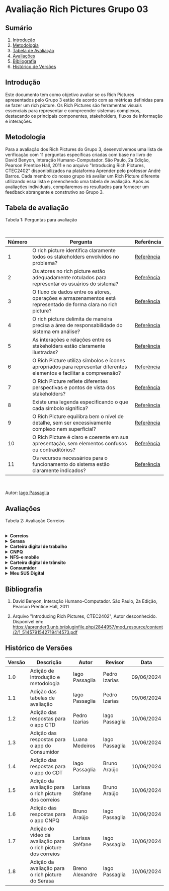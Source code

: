 # Avaliação Rich Pictures Grupo 03

## Sumário
1. [Introdução](#introdução)
2. [Metodologia](#metodologia)
3. [Tabela de Avaliação](#tabela-de-avaliação)
4. [Avaliações](#avaliações)
5. [Bibliografia](#bibliografia)
6. [Histórico de Versões](#histórico-de-versões)

## Introdução

Este documento tem como objetivo avaliar se os Rich Pictures apresentados pelo Grupo 3 estão de acordo com as métricas definidas para se fazer um rich picture. Os Rich Pictures são ferramentas visuais essenciais para representar e compreender sistemas complexos, destacando os principais componentes, stakeholders, fluxos de informação e interações.

## Metodologia

Para a avaliação dos Rich Pictures do Grupo 3, desenvolvemos uma lista de verificação com 11 perguntas específicas criadas com base no livro de David Benyon, Interação Humano-Computador. São Paulo, 2a Edição, Pearson Prentice Hall, 2011 e no arquivo "Introducing Rich Pictures, CTEC2402" disponibilizados na plataforma Aprender pelo professor André Barros. Cada membro do nosso grupo irá avaliar um Rich Picture diferente utilizando essa lista e preenchendo uma tabela de avaliação. Após as avaliações individuais, compilaremos os resultados para fornecer um feedback abrangente e construtivo ao Grupo 3.

## Tabela de avaliação

Tabela 1: Perguntas para avaliação

<br>

| Número | Pergunta                      | Referência | 
|--------|-------------------------------| ---------|
|    1    | O rich picture identifica claramente todos os stakeholders envolvidos no problema? | [Referência](http://systems.open.ac.uk/materials/T552/pages/rich/richAppendix.html)|
|    2    | Os atores no rich picture estão adequadamente rotulados para representar os usuários do sistema? | [Referência](http://systems.open.ac.uk/materials/T552/pages/rich/richAppendix.html)
|    3    | O fluxo de dados entre os atores, operações e armazenamentos está representado de forma clara no rich picture? | [Referência](http://systems.open.ac.uk/materials/T552/pages/rich/richAppendix.html)
|    4    | O rich picture delimita de maneira precisa a área de responsabilidade do sistema em análise? | [Referência](http://systems.open.ac.uk/materials/T552/pages/rich/richAppendix.html)
|    5    | As interações e relações entre os stakeholders estão claramente ilustradas?| [Referência](https://aprender3.unb.br/pluginfile.php/2844957/mod_resource/content/2/1_5145791542719414573.pdf) |
|    6    | O Rich Picture utiliza símbolos e ícones apropriados para representar diferentes elementos e facilitar a compreensão? | [Referência](https://aprender3.unb.br/pluginfile.php/2844957/mod_resource/content/2/1_5145791542719414573.pdf) |
|    7    | O Rich Picture reflete diferentes perspectivas e pontos de vista dos stakeholders? | [Referência](https://aprender3.unb.br/pluginfile.php/2844957/mod_resource/content/2/1_5145791542719414573.pdf)|
|    8    | Existe uma legenda especificando o que cada simbolo significa? | [Referência](https://aprender3.unb.br/pluginfile.php/2844957/mod_resource/content/2/1_5145791542719414573.pdf)|
|    9    | O Rich Picture equilibra bem o nível de detalhe, sem ser excessivamente complexo nem superficial? | [Referência](http://systems.open.ac.uk/materials/T552/pages/rich/richAppendix.html)|
|    10   | O Rich Picture é claro e coerente em sua apresentação, sem elementos confusos ou contraditórios? | [Referência](http://systems.open.ac.uk/materials/T552/pages/rich/richAppendix.html)|
|    11   | Os recursos necessários para o funcionamento do sistema estão claramente indicados? | [Referência](https://aprender3.unb.br/pluginfile.php/2844957/mod_resource/content/2/1_5145791542719414573.pdf)|
<br>

Autor: [Iago Passaglia](https://github.com/paxxaglia)


## Avaliações


Tabela 2: Avaliação Correios

<br>

<details>
  <summary size="20"><b> Correios </b></summary> 

  <br>
A tabela 2 mostra as verificações e observações realizadas para o rich picture dos correios.

Tabela 2: Avaliação Correios

<br>

| Número | Pergunta                      | Resposta | Observações | 
|--------|-------------------------------| ---------| ---------- |
|    1    | O rich picture identifica claramente todos os stakeholders envolvidos no problema? | Não | Os atores estão representados de forma muito genérica. Assim, por exemplo, falta especificar se o usuário está no papel de quem envia ou de quem recebe a encomenda. <br> Além disso, é necessário especificar que “Correios” indica uma agência física. <br> Também faltou o uso de outros aplicativos ou sistemas que indicam a localização da encomenda. |
|    2    | Os atores no rich picture estão adequadamente rotulados para representar os usuários do sistema? | Não | Os títulos dos atores estão genéricos e não retratam com clareza o que cada um deve indicar. Isso pode confundir uma pessoa que não entende do aplicativo e está lendo o rich picture. |
|    3    | O fluxo de dados entre os atores, operações e armazenamentos está representado de forma clara no rich picture? | Incompleto | Algumas operações estão localizadas em uma ordem que quebra a lógica. Por exemplo, fazer login deveria ser uma das primeiras e estar no canto superior, uma vez que é a primeira coisa a ser feita no uso do aplicativo. |
|    4    | O rich picture delimita de maneira precisa a área de responsabilidade do sistema em análise? | Sim | Uma observação sobre esse rich picture é que ele está violando algumas normas que todo rich picture deve seguir. Por exemplo, o nome do sistema deve estar no canto superior interno (ao centro) do retângulo, porém, no apresentado, está localizado do lado de fora. |
|    5    | As interações e relações entre os stakeholders estão claramente ilustradas?|  Sim | - | 
|    6    | O Rich Picture utiliza símbolos e ícones apropriados para representar diferentes elementos e facilitar a compreensão? | Sim| - |
|    7    | O Rich Picture reflete diferentes perspectivas e pontos de vista dos stakeholders? | Incompleto | Há algumas perspectivas faltando, por exemplo, é necessário dividir o usuário em usuário que recebe a encomenda e o que envia, pois eles vão utilizar funcionalidades diferentes do aplicativo e vão estar em contextos diferentes. <br> Além disso, há os pontos que citei no item 1. |
|    8    | Existe uma legenda especificando o que cada simbolo significa? | Sim | - |
|    9    | O Rich Picture equilibra bem o nível de detalhe, sem ser excessivamente complexo nem superficial? | Sim| - |
|    10   | O Rich Picture é claro e coerente em sua apresentação, sem elementos confusos ou contraditórios? | Sim | - |
|    11   | Os recursos necessários para o funcionamento do sistema estão claramente indicados? | Sim | - |
<br>

 **Autora:** [Larissa Stéfane](https://github.com/SkywalkerSupreme)

 ### Vídeo gravado durante a avaliação/verificação 

 O vídeo 1 apresenta como foi realizada a verificação do rich picture dos correios enquanto se verificava a lista apresentada na tabela 1.

 **Vídeo 1:** Verificação do rich picture dos correios

 <iframe width="1280" height="720" src="https://www.youtube.com/embed/lcTISbtxIWM" title="Requisitos - Lista de verificação/ avaliação do rich picture dos correios." frameborder="0" allow="accelerometer; autoplay; clipboard-write; encrypted-media; gyroscope; picture-in-picture; web-share" referrerpolicy="strict-origin-when-cross-origin" allowfullscreen></iframe>

  **Autora:** [Larissa Stéfane](https://github.com/SkywalkerSupreme)

  Para acessar o vídeo no youtube clique no [link](https://youtu.be/lcTISbtxIWM)

</details>


<details>
  <summary size="20"><b> Serasa </b></summary> 

<br>

Tabela 2: Avaliação Serasa

<br>

| Número | Pergunta                      | Resposta | Observações | 
|--------|-------------------------------| ---------| ---------- |
|    1    | O rich picture identifica claramente todos os stakeholders envolvidos no problema? | Sim | ------|
|    2    | Os atores no rich picture estão adequadamente rotulados para representar os usuários do sistema? | Não foram especificados todos os tipos de usário do sistema | ------|
|    3    | O fluxo de dados entre os atores, operações e armazenamentos está representado de forma clara no rich picture? | Não muito, alguns armazenamentos estão redundantes | ------|
|    4    | O rich picture delimita de maneira precisa a área de responsabilidade do sistema em análise? | Sim | ------|
|    5    | As interações e relações entre os stakeholders estão claramente ilustradas? | Sim | ------|
|    6    | O Rich Picture utiliza símbolos e ícones apropriados para representar diferentes elementos e facilitar a compreensão? | Sim | ------|
|    7    | O Rich Picture reflete diferentes perspectivas e pontos de vista dos stakeholders? | Sim | ------|
|    8    | Existe uma legenda especificando o que cada simbolo significa? | Sim | ------|
|    9    | O Rich Picture equilibra bem o nível de detalhe, sem ser excessivamente complexo nem superficial? | Sim | ------|
|    10   | O Rich Picture é claro e coerente em sua apresentação, sem elementos confusos ou contraditórios? | Sim | ------|
|    11   | Os recursos necessários para o funcionamento do sistema estão claramente indicados? | Sim | ------|

<br>

<b> Autor: </b> <a href="https://github.com/brenoalexandre0"> Breno Alexandre </a>.

</details>

<details>
  <summary size="20"><b> Carteira digital de trabalho </b></summary> 

  <br>

Tabela 3: Avaliação Carteira Digital de Trabalho

<br>

| Número | Pergunta                      | Resposta | Observação |
|--------|-------------------------------| ---------|-----|
|    1    | O rich picture identifica claramente todos os stakeholders envolvidos no problema? | Não | Pois alguns stakeholders não possuem rótulo ou descrição |
|    2    | Os atores no rich picture estão adequadamente rotulados para representar os usuários do sistema? | Não | Os atores não possuem rótulo. |
|    3    | O fluxo de dados entre os atores, operações e armazenamentos está representado de forma clara no rich picture? | Sim | O fluxo de dados está bem representado e utiliza da representação correta. |
|    4    | O rich picture delimita de maneira precisa a área de responsabilidade do sistema em análise? | Incompleto | A área delimitada não abrange todos os elementos que deveria. |
|    5    | As interações e relações entre os stakeholders estão claramente ilustradas?| Sim | Todas as relações possuem descrições claras. |
|    6    | O Rich Picture utiliza símbolos e ícones apropriados para representar diferentes elementos e facilitar a compreensão? | Sim | o richpicture apresenta ícones e símbolos apropriados. |
|    7    | O Rich Picture reflete diferentes perspectivas e pontos de vista dos stakeholders? | Sim | O artefato apresenta diferentes operações para o mesmo stakeholder e mostra diferentes perspectivas. |
|    8    | Existe uma legenda especificando o que cada simbolo significa? | Sim |  A legenda é clara e simples.  |
|    9    | O Rich Picture equilibra bem o nível de detalhe, sem ser excessivamente complexo nem superficial? | Não | O artefato poderia ser um pocuo mais complexo e detalhar mais operações do aplicativo. |
|    10   | O Rich Picture é claro e coerente em sua apresentação, sem elementos confusos ou contraditórios? | Sim | Todos os elementos são claros e não houve nenhum detalhe confuso. |
|    11   | Os recursos necessários para o funcionamento do sistema estão claramente indicados? | Sim | Os recursos necessários para o sistema foram bem apresentados de maneira simples. |
<br>

Autor: [Pedro Izarias](https://github.com/Izarias)

</details>

<details>
  <summary size="20"><b> CNPQ </b></summary> 

<br>

Tabela 4: Avaliação CNPQ

<br>

| Número | Pergunta                      | Resposta | Observações | 
|--------|-------------------------------| ---------| ---------- |
|    1    | O rich picture identifica claramente todos os stakeholders envolvidos no problema? | sim | ------ |
|    2    | Os atores no rich picture estão adequadamente rotulados para representar os usuários do sistema? | sim | ------ |
|    3    | O fluxo de dados entre os atores, operações e armazenamentos está representado de forma clara no rich picture? | sim | ------ |
|    4    | O rich picture delimita de maneira precisa a área de responsabilidade do sistema em análise? | sim| ------ |
|    5    | As interações e relações entre os stakeholders estão claramente ilustradas?| sim | ------ |
|    6    | O Rich Picture utiliza símbolos e ícones apropriados para representar diferentes elementos e facilitar a compreensão? | sim | ------ |
|    7    | O Rich Picture reflete diferentes perspectivas e pontos de vista dos stakeholders? | incompleto | ------ |
|    8    | Existe uma legenda especificando o que cada simbolo significa? | sim | ------ |
|    9    | O Rich Picture equilibra bem o nível de detalhe, sem ser excessivamente complexo nem superficial? | sim| ------ |
|    10   | O Rich Picture é claro e coerente em sua apresentação, sem elementos confusos ou contraditórios? | sim| ------ |
|    11   | Os recursos necessários para o funcionamento do sistema estão claramente indicados? | não | ------ |
<br>

Autor: [Iago Passaglia](https://github.com/paxxaglia)

</details>

<details>
  <summary size="20"><b> NFS-e mobile </b></summary> 

<br>

Tabela 5: Avaliação NFS-e mobile

<br>

| Número | Pergunta                      | Resposta | Observações |
|--------|-------------------------------| ---------| ------------|
|    1    | O rich picture identifica claramente todos os stakeholders envolvidos no problema? | ------| ------ |
|    2    | Os atores no rich picture estão adequadamente rotulados para representar os usuários do sistema? | ------| ------ |
|    3    | O fluxo de dados entre os atores, operações e armazenamentos está representado de forma clara no rich picture? | ------| ------ |
|    4    | O rich picture delimita de maneira precisa a área de responsabilidade do sistema em análise? | ------| ------ |
|    5    | As interações e relações entre os stakeholders estão claramente ilustradas?| ------| ------ |
|    6    | O Rich Picture utiliza símbolos e ícones apropriados para representar diferentes elementos e facilitar a compreensão? | ------| ------ |
|    7    | O Rich Picture reflete diferentes perspectivas e pontos de vista dos stakeholders? | ------| ------ |
|    8    | Existe uma legenda especificando o que cada simbolo significa? | ------| ------ |
|    9    | O Rich Picture equilibra bem o nível de detalhe, sem ser excessivamente complexo nem superficial? | ------| ------ |
|    10   | O Rich Picture é claro e coerente em sua apresentação, sem elementos confusos ou contraditórios? | ------| ------ |
|    11   | Os recursos necessários para o funcionamento do sistema estão claramente indicados? | ------| ------ |
<br>
Autor: 
</details>

<details>
  <summary size="20"><b> Carteira digital de trânsito </b></summary> 

<br>

Tabela 6: Avaliação Carteira digital de trânsito

<br>

| Número | Pergunta                      | Resposta | Observações |
|--------|-------------------------------| ---------| ------------|
|    1    | O rich picture identifica claramente todos os stakeholders envolvidos no problema? | Sim | ------ |
|    2    | Os atores no rich picture estão adequadamente rotulados para representar os usuários do sistema? | Sim | ------ |
|    3    | O fluxo de dados entre os atores, operações e armazenamentos está representado de forma clara no rich picture? | Não, alguns deles estão sem nexo |------ |
|    4    | O rich picture delimita de maneira precisa a área de responsabilidade do sistema em análise? | Sim | |
|    5    | As interações e relações entre os stakeholders estão claramente ilustradas?| Sim | |
|    6    | O Rich Picture utiliza símbolos e ícones apropriados para representar diferentes elementos e facilitar a compreensão? | Sim |------ |
|    7    | O Rich Picture reflete diferentes perspectivas e pontos de vista dos stakeholders? | Sim |------ |
|    8    | Existe uma legenda especificando o que cada simbolo significa? | Sim |------ |
|    9    | O Rich Picture equilibra bem o nível de detalhe, sem ser excessivamente complexo nem superficial? | Incompleto, poucas informações |------ |
|    10   | O Rich Picture é claro e coerente em sua apresentação, sem elementos confusos ou contraditórios? | Não, a forma com que o usuário acessa as multas é confusa |------ |
|    11   | Os recursos necessários para o funcionamento do sistema estão claramente indicados? | Sim | ------ |
<br>

Autor: [Iago Passaglia](https://github.com/paxxaglia)

</details>

<details>
  <summary size="20"><b> Consumidor </b></summary> 

<br>

Tabela 7: Avaliação Consumidor

<br>

| Número | Pergunta                      | Resposta | Observações |
|--------|-------------------------------| ---------| ------------|
|    1    | O rich picture identifica claramente todos os stakeholders envolvidos no problema? | Sim |------ |
|    2    | Os atores no rich picture estão adequadamente rotulados para representar os usuários do sistema? | Sim |------ |
|    3    | O fluxo de dados entre os atores, operações e armazenamentos está representado de forma clara no rich picture? | Sim |------ |
|    4    | O rich picture delimita de maneira precisa a área de responsabilidade do sistema em análise? | Sim |------ |
|    5    | As interações e relações entre os stakeholders estão claramente ilustradas?| Sim |------ |
|    6    | O Rich Picture utiliza símbolos e ícones apropriados para representar diferentes elementos e facilitar a compreensão? | Sim |------ |
|    7    | O Rich Picture reflete diferentes perspectivas e pontos de vista dos stakeholders? | Sim |------ |
|    8    | Existe uma legenda especificando o que cada simbolo significa? | Sim |------ |
|    9    | O Rich Picture equilibra bem o nível de detalhe, sem ser excessivamente complexo nem superficial? | Sim |------ |
|    10   | O Rich Picture é claro e coerente em sua apresentação, sem elementos confusos ou contraditórios? | Sim |------ |
|    11   | Os recursos necessários para o funcionamento do sistema estão claramente indicados? | Sim |------ |
<br>

Autor: [Luana Medeiros](https://github.com/LuaMedeiros)


</details>

<details>
  <summary size="20"><b> Meu SUS Digital </b></summary> 

<br>


Tabela 8: Avaliação Meu SUS Digital

<br>


| Número | Pergunta                      | Resposta | Observações |
|--------|-------------------------------| ---------| ------------|
|    1    | O rich picture identifica claramente todos os stakeholders envolvidos no problema? | ------| ------|
|    2    | Os atores no rich picture estão adequadamente rotulados para representar os usuários do sistema? | ------| ------|
|    3    | O fluxo de dados entre os atores, operações e armazenamentos está representado de forma clara no rich picture? | ------| ------|
|    4    | O rich picture delimita de maneira precisa a área de responsabilidade do sistema em análise? | ------| ------|
|    5    | As interações e relações entre os stakeholders estão claramente ilustradas?| ------| ------|
|    6    | O Rich Picture utiliza símbolos e ícones apropriados para representar diferentes elementos e facilitar a compreensão? | ------| ------|
|    7    | O Rich Picture reflete diferentes perspectivas e pontos de vista dos stakeholders? | ------| ------|
|    8    | Existe uma legenda especificando o que cada simbolo significa? | ------| ------|
|    9    | O Rich Picture equilibra bem o nível de detalhe, sem ser excessivamente complexo nem superficial? | ------| ------|
|    10   | O Rich Picture é claro e coerente em sua apresentação, sem elementos confusos ou contraditórios? | ------| ------|
|    11   | Os recursos necessários para o funcionamento do sistema estão claramente indicados? | ------| ------|
<br>

Autor: [Iago Passaglia](https://github.com/paxxaglia)


</details>


## Bibliografia

1. David Benyon, Interação Humano-Computador. São Paulo, 2a Edição, Pearson Prentice Hall, 2011
   
2. Arquivo "Introducing Rich Pictures, CTEC2402", Autor desconhecido. Disponível em: <https://aprender3.unb.br/pluginfile.php/2844957/mod_resource/content/2/1_5145791542719414573.pdf>


## Histórico de Versões

| Versão | Descrição                     | Autor           | Revisor | Data       |
|--------|-------------------------------|-----------------|------------|---------|
| 1.0    | Adição de introdução e metodologia | Iago Passaglia  | Pedro Izarias | 09/06/2024 |
| 1.1    | Adição das tabelas de avaliação | Iago Passaglia  | Pedro Izarias | 09/06/2024 |
| 1.2    | Adição das respostas para o app CTD | Pedro Izarias  | Iago Passaglia | 10/06/2024 |
| 1.3    | Adição das respostas para o app do Consumidor | Luana Medeiros | Iago Passaglia | 10/06/2024 |
| 1.4    | Adição das respostas para o app do CDT | Iago Passaglia  | Bruno Araújo | 10/06/2024 |
| 1.5    | Adição da avaliação para o rich picture dos correios | Larissa Stéfane  | Bruno Araújo | 10/06/2024 |
| 1.6    | Adição das respostas para o app CNPQ | Bruno Araújo  | Iago Passaglia | 10/06/2024 |
| 1.7    | Adição do vídeo da avaliação para o rich picture dos correios | Larissa Stéfane  | Iago Passaglia | 10/06/2024 |
| 1.8    | Adição da avaliação para o rich picture do Serasa | Breno Alexandre  | Iago Passaglia | 10/06/2024 |
